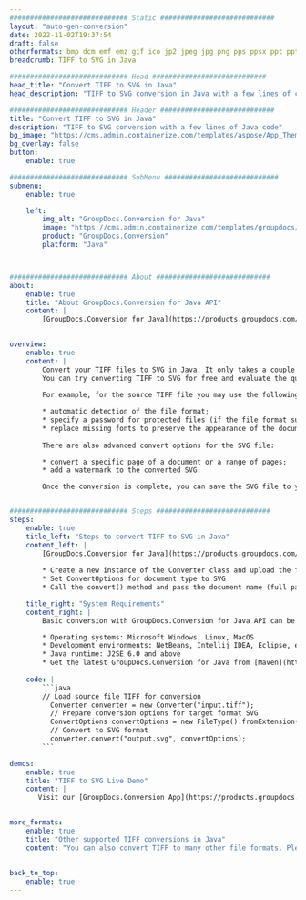 ```yaml
---
############################# Static ############################
layout: "auto-gen-conversion"
date: 2022-11-02T19:37:54
draft: false
otherformats: bmp dcm emf emz gif ico jp2 jpeg jpg png pps ppsx ppt pptx psb psd svg svgz tga tif tiff webp wmf wmz
breadcrumb: TIFF to SVG in Java

############################# Head ############################
head_title: "Convert TIFF to SVG in Java"
head_description: "TIFF to SVG conversion in Java with a few lines of code. Convert over 160 file formats using the GroupDocs document conversion API for Java"

############################# Header ############################
title: "Convert TIFF to SVG in Java"
description: "TIFF to SVG conversion with a few lines of Java code"
bg_image: "https://cms.admin.containerize.com/templates/aspose/App_Themes/V3/images/bg/header1.png"
bg_overlay: false
button:
    enable: true

############################# SubMenu ############################
submenu:
    enable: true

    left:
        img_alt: "GroupDocs.Conversion for Java"
        image: "https://cms.admin.containerize.com/templates/groupdocs/images/product-logos/90x90-noborder/groupdocs-conversion-java.png"
        product: "GroupDocs.Conversion"
        platform: "Java"



############################# About ############################
about:
    enable: true
    title: "About GroupDocs.Conversion for Java API"
    content: |
        [GroupDocs.Conversion for Java](https://products.groupdocs.com/conversion/java/) is an advanced file format conversion API for converting between popular image and document formats such as Microsoft Office, OpenDocument, PDF, HTML, email, CAD. and much more with just a few lines of code. The native API automatically detects the formats of the original documents and offers many options for customizing the converted documents. Along with the function of extracting information from a document, it also supports caching of the conversion results to the local disk by default. However, any type of cache storage can be supported by implementing the appropriate interfaces - Amazon S3, Dropbox, Google Drive, Windows Azure, Reddis, or any others.
    

overview:
    enable: true
    content: |
        Convert your TIFF files to SVG in Java. It only takes a couple of lines of Java code on any platform of your choice, such as Windows, Linux, macOS.
        You can try converting TIFF to SVG for free and evaluate the quality of the conversion results. Along with simple file conversion scripts, you can try more sophisticated options for loading the TIFF source file and storing the SVG output. 
        
        For example, for the source TIFF file you may use the following load options:

        * automatic detection of the file format;
        * specify a password for protected files (if the file format supports it);
        * replace missing fonts to preserve the appearance of the document.
        
        There are also advanced convert options for the SVG file:

        * convert a specific page of a document or a range of pages;
        * add a watermark to the converted SVG.

        Once the conversion is complete, you can save the SVG file to your local file path or to any third party storage such as FTP, Amazon S3, Google Drive, Dropbox etc. Please note - to convert TIFF to SVG, you do not need to install any additional software, such as MS Office, Open Office, Adobe Acrobat Reader etc.


############################# Steps ############################
steps:
    enable: true
    title_left: "Steps to convert TIFF to SVG in Java"
    content_left: |
        [GroupDocs.Conversion for Java](https://products.groupdocs.com/conversion/java/) allows developers to easily convert TIFF file to SVG with a few lines of code.
        
        * Create a new instance of the Converter class and upload the file TIFF with the full path
        * Set ConvertOptions for document type to SVG
        * Call the convert() method and pass the document name (full path) and format (SVG) as a parameter

    title_right: "System Requirements"
    content_right: |
        Basic conversion with GroupDocs.Conversion for Java API can be done with just a few lines of code. Our APIs are supported on all major platforms and operating systems. Before executing the code below, make sure you have the following prerequisites installed on your system.

        * Operating systems: Microsoft Windows, Linux, MacOS
        * Development environments: NetBeans, Intellij IDEA, Eclipse, etc.
        * Java runtime: J2SE 6.0 and above
        * Get the latest GroupDocs.Conversion for Java from [Maven](https://repository.groupdocs.com/webapp/#/artifacts/browse/tree/General/repo/com/groupdocs/groupdocs-conversion)
         
    code: |
        ```java    
        // Load source file TIFF for conversion
          Converter converter = new Converter("input.tiff");
          // Prepare conversion options for target format SVG
          ConvertOptions convertOptions = new FileType().fromExtension("svg").getConvertOptions();
          // Convert to SVG format
          converter.convert("output.svg", convertOptions);
        ```

demos:
    enable: true
    title: "TIFF to SVG Live Demo"
    content: |
       Visit our [GroupDocs.Conversion App](https://products.groupdocs.app/conversion/family) website and try TIFF to SVG conversion now. The free demo has the following benefits
          

more_formats:
    enable: true
    title: "Other supported TIFF conversions in Java"
    content: "You can also convert TIFF to many other file formats. Please see the list below."
       
       
back_to_top:
    enable: true
---
```

